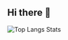 ## Hi there 👋
</div>
  </td>
   <td width="40%" valign="top">
     <img src="https://github-readme-stats.vercel.app/api/top-langs/?username=Alejandro1203&layout=piechart&langs_count=8&theme=transparent" alt="Top Langs Stats"/>
   
   </td>
 </tr>
</table>
</div> 
